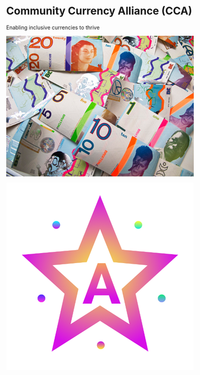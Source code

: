 # Community Currency Alliance (CCA)

Enabling inclusive currencies to thrive


![alt text](https://github.com/CommunityCurrency/Governance/blob/master/Cover.png)



![alt text](https://github.com/CommunityCurrency/Governance/blob/master/Logo.png)



